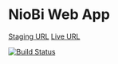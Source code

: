 # NioBi Web App

[Staging URL](https://niobi-main-app-staging.herokuapp.com/)
[Live URL](https://niobi-main-app-production.herokuapp.com/)

[![Build Status](https://travis-ci.org/FrescoDev/niobi-general-web-application.svg?branch=master)](https://travis-ci.org/FrescoDev/niobi-general-web-application)